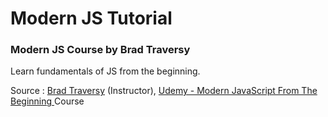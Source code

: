 # Modern JS Tutorial

### Modern JS Course by Brad Traversy

Learn fundamentals of JS from the beginning.

Source :
[Brad Traversy](https://github.com/bradtraversy) (Instructor), 
[Udemy - Modern JavaScript From The Beginning
](https://www.udemy.com/course/modern-javascript-from-the-beginning/) Course